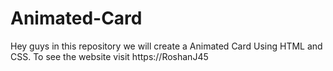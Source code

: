 # Animated-Card
Hey guys in this repository we will create a Animated Card Using HTML and CSS. To see the website visit https://RoshanJ45
